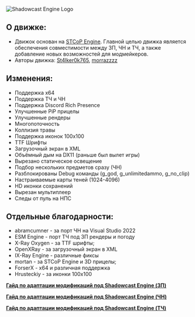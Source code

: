 ![Shadowcast Engine Logo](/assets/shadowcast_engine_logo_git.png)

## О движке:

* Движок основан на [STCoP Engine](https://github.com/mortany/stcop_engine_public). Главной целью движка является обеспечения совместимости между ЗП, ЧН и ТЧ, а также добавление новых возможностей для модмейкеров.
* Авторы движка: [St4lker0k765](https://github.com/St4lker0k765), [morrazzzz](https://github.com/morrazzzz)

## Изменения:
* Поддержка x64
* Поддержка ТЧ и ЧН
* Поддержка Discord Rich Presence
* Улучшенные PiP прицелы
* Улучшенные рендеры
* Многопоточность
* Коллизия травы
* Поддержка иконок 100x100
* TTF Шрифты
* Загрузочный экран в XML
* Объёмный дым на DX11 (раньше был вылет игры)
* Вырезано статическое освещение
* Подбор нескольких предметов сразу (ЧН)
* Разблокированы Debug команды (g_god, g_unlimitedammo, g_no_clip)
* Настраиваемые карты теней (1024-4096)
* HD иконки сохранений
* Вырезан мультиплеер
* Следы от пуль на НПС

## Отдельные благодарности:
* abramcumner - за порт ЧН на Visual Studio 2022
* ESM Engine - порт ТЧ под ЗП рендеры и погоду
* X-Ray Oxygen - за TTF шрифты;
* OpenXRay - за загрузочный экран в XML
* IX-Ray Engine - различные фиксы
* mortan - за STCoP Engine и 3D прицелы;
* ForserX - x64 и различная поддержка
* Hrusteckiy - за иконки 100x100

[**Гайд по адаптации модификаций под Shadowcast Engine (ЗП)**](/assets/cop_mod_adaptation_guide.md)

[**Гайд по адаптации модификаций под Shadowcast Engine (ЧН)**](/assets/cs_mod_adaptation_guide.md)

[**Гайд по адаптации модификаций под Shadowcast Engine (ТЧ)**](/assets/soc_mod_adaptation_guide.md)
